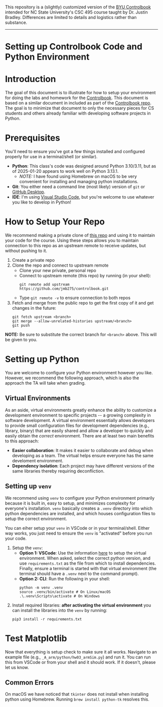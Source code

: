 This repository is a (slightly) customized version of the [BYU Controlbook](https://github.com/byu-controlbook/controlbook_public/) intended for NC State University's CSC 495 course taught by Dr. Justin Bradley. Differences are limited to details and logistics rather than substance.

---
# **Setting up Controlbook Code and Python Environment**

# Introduction

The goal of this document is to illustrate for how to setup your environment for doing the labs and homework for the [Controlbook](https://github.com/byu-controlbook/controlbook_public). This document is based on a similar document in included as part of the [Controlbook repo](https://github.com/byu-controlbook/controlbook_public/blob/master/Setting_Up_Controlbook_Code_and_Python_Environment_for_ME_EN_431___EC_EN_483.pdf). The goal is to minimize that document to only the necessary pieces for CS students and others already familiar with developing software projects in Python.

# Prerequisites

You'll need to ensure you've got a few things installed and configured properly for use in a terminal/shell (or similar).

* **Python**: This class's code was designed around Python 3.10/3.11, but as of 2025-01-20 appears to work well on Python 3.13.1.
  * *NOTE:* I have found using Homebrew on macOS to be very convenient for installing and managing python installations. 
* **Git**: You either need a command line (most likely) version of `git` or [GitHub Desktop](https://github.com/apps/desktop).
* **IDE**: I'm using [Visual Studio Code](https://code.visualstudio.com/), but you're welcome to use whatever you like to develop in Python!

# How to Setup Your Repo

We recommend making a private clone of [this repo](https://github.com/jmb275/controlbook) and using it to maintain your code for the course. Using these steps allows you to maintain connection to this repo as an upstream remote to receive updates, but without pushing to it.

1. Create a private repo
2. Clone the repo and connect to upstream remote
   * Clone your new private, personal repo
   * Connect to upstream remote (this repo) by running (in your shell):
     ```{.bash}
     git remote add upstream https://github.com/jmb275/controlbook.git
     ```
   * Type `git remote -v` to ensure connection to both repos
3. Fetch and merge from the public repo to get the first copy of it and get changes in the future:
   ```{.bash}
   git fetch upstream <branch>
   git merge --allow-unrelated-histories upstream/<branch>
   git push
   ```
   
**NOTE:** Be sure to substitute the correct branch for `<branch>` above. This will be given to you.

# Setting up Python

You are welcome to configure your Python environment however you like. However, we recommend the following approach, which is also the approach the TA will take when grading.

## Virtual Environments

As an aside, virtual environments greatly enhance the ability to customize a development environment to specific projects -- a growing complexity in software development. A virtual environment essentially allows developers to provide small configuration files for development dependencies (e.g., library, binary) that are easily shared and allow a developer to quickly and easily obtain the *correct* environment. There are at least two main benefits to this approach:

* **Easier collaboration**: It makes it easier to collaborate and debug when developing as a team. The virtual helps ensure everyone has the same develoment environment.
* **Dependency isolation**: Each project may have different versions of the same libraries thereby requiring deconfliction. 

## Setting up `venv`

We recommend using `venv` to configure your Python environment primarily because it is built in, easy to setup, and minimizes complexity for everyone's installation. `venv` basically creates a `.venv` directory into which python dependencies are installed, and which houses configuration files to setup the correct environment.

You can eiher setup your `venv` in VSCode or in your terminal/shell. Either way works, you just need to ensure the `venv` is "activated" before you run your code.

1. Setup the `venv`:
   * **Option 1: VSCode**: Use the information [here](https://code.visualstudio.com/docs/python/environments#_creating-environments) to setup the virtual environment. When asked, select the correct python version, and use `requirements.txt` as the file from which to install dependencies. Finally, ensure a terminal is started with that virtual environment (the terminal should have a `.venv` next to the command prompt).
   * **Option 2: CLI**: Run the following in your shell:
     ```{.bash}
     python -m venv .venv
     source .venv/bin/activate # On Linux/macOS
     .\.venv\Scripts\activate # On Windows
     ```
2. Install required libraries: **after activating the virtual environment** you can install the libraries into the `venv` by running:
   ```{.bash}
   pip3 install -r requirements.txt
   ```

# Test Matplotlib

Now that everything is setup check to make sure it all works. Navigate to an example file (e.g., `_A_arm/python/hw03_armSim.py`) and run it. You can run this from VSCode or from your shell and it should work. If it doesn't, please let us know.

## Common Errors

On macOS we have noticed that `tkinter` does not install when installing python using Homebrew. Running `brew install python-tk` resolves this.

